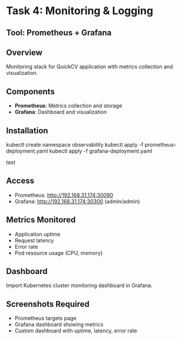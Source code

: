 # Task 4: Monitoring & Logging

## Tool: Prometheus + Grafana

## Overview
Monitoring stack for QuickCV application with metrics collection and visualization.

## Components
- **Prometheus**: Metrics collection and storage
- **Grafana**: Dashboard and visualization

## Installation
kubectl create namespace observability
kubectl apply -f prometheus-deployment.yaml
kubectl apply -f grafana-deployment.yaml

text

## Access
- Prometheus: http://192.168.31.174:30090
- Grafana: http://192.168.31.174:30300 (admin/admin)

## Metrics Monitored
- Application uptime
- Request latency
- Error rate
- Pod resource usage (CPU, memory)

## Dashboard
Import Kubernetes cluster monitoring dashboard in Grafana.

## Screenshots Required
- Prometheus targets page
- Grafana dashboard showing metrics
- Custom dashboard with uptime, latency, error rate
